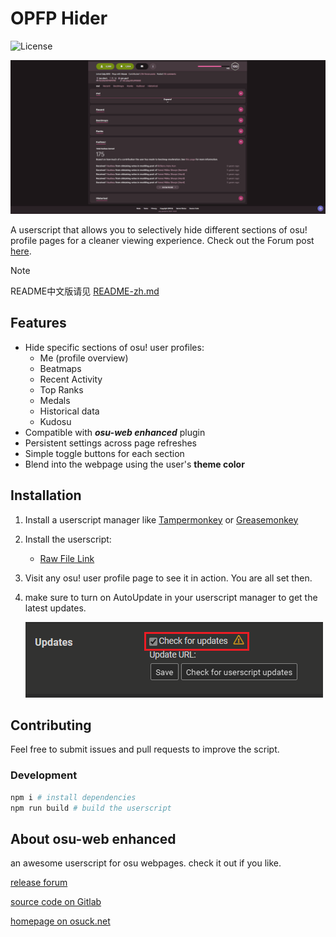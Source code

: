 # OPFP Hider

![License](https://img.shields.io/badge/license-MIT-green.svg)

![Showcase](./assets/showcase.gif)

A userscript that allows you to selectively hide different sections of osu! profile pages for a cleaner viewing experience.
Check out the Forum post [here](https://osu.ppy.sh/community/forums/topics/2145958?n=1).

> [!NOTE]
> README中文版请见 [README-zh.md](./README-zh.md)

## Features

- Hide specific sections of osu! user profiles:
  - Me (profile overview)
  - Beatmaps
  - Recent Activity
  - Top Ranks
  - Medals
  - Historical data
  - Kudosu
- Compatible with _**osu-web enhanced**_ plugin
- Persistent settings across page refreshes
- Simple toggle buttons for each section
- Blend into the webpage using the user's **theme color**

## Installation

1. Install a userscript manager like [Tampermonkey](https://www.tampermonkey.net/) or [Greasemonkey](https://www.greasespot.net/)
2. Install the userscript:
   - [Raw File Link](https://raw.githubusercontent.com/SisypheOvO/OPFPHider/main/dist/opfphider.user.js)
3. Visit any osu! user profile page to see it in action. You are all set then.
4. make sure to turn on AutoUpdate in your userscript manager to get the latest updates.

    ![autoUpdate](./assets/autoUpdate.png)

## Contributing

Feel free to submit issues and pull requests to improve the script.

### Development

```bash
npm i # install dependencies
npm run build # build the userscript
```

## About osu-web enhanced

an awesome userscript for osu webpages. check it out if you like.

[release forum](https://osu.ppy.sh/community/forums/topics/1361818?n=1)

[source code on Gitlab](https://gitlab.com/RockRoller/osu-web-enhanced)

[homepage on osuck.net](https://tools.osuck.net/tool/66e9f4f78a6d5ff8a0fe5be1)
